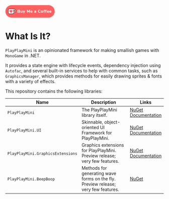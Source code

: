 [![Buy Me a Coffee at ko-fi.com](https://raw.githubusercontent.com/BenMakesGames/AssetsForNuGet/main/buymeacoffee.png)](https://ko-fi.com/A0A12KQ16)

# What Is It?

`PlayPlayMini` is an opinionated framework for making smallish games with `MonoGame` in .NET.

It provides a state engine with lifecycle events, dependency injection using `Autofac`, and several built-in services to help with common tasks, such as `GraphicsManager`, which provides methods for easily drawing sprites & fonts with a variety of effects.

This repository contains the following libraries:

| Name | Description | Links |
| --- | --- | --- |
| `PlayPlayMini`                    | The PlayPlayMini library itself.                             | [NuGet](https://www.nuget.org/packages/BenMakesGames.PlayPlayMini)<br />[Documentation](BenMakesGames.PlayPlayMini/README.md) |
| `PlayPlayMini.UI`                 | Skinnable, object-oriented UI Framework for PlayPlayMini.    | [NuGet](https://www.nuget.org/packages/BenMakesGames.PlayPlayMini.UI)<br />[Documentation](BenMakesGames.PlayPlayMini.UI/README.md) |
| `PlayPlayMini.GraphicsExtensions` | Graphics extensions for PlayPlayMini. Preview release; very few features. | [NuGet](https://www.nuget.org/packages/BenMakesGames.PlayPlayMini.GraphicsExtensions)<br />[Documentation](BenMakesGames.PlayPlayMini.GraphicsExtensions/README.md) |
| `PlayPlayMini.BeepBoop`           | Methods for generating wave forms on the fly. Preview release; very few features. | [NuGet](https://www.nuget.org/packages/BenMakesGames.PlayPlayMini.BeepBoop) |

